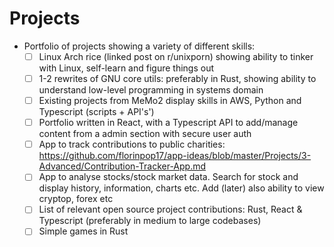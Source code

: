 # Projects

- Portfolio of projects showing a variety of different skills:
	- [ ] Linux Arch rice (linked post on r/unixporn) showing ability to tinker with Linux, self-learn and figure things out
	- [ ] 1-2 rewrites of GNU core utils: preferably in Rust, showing ability to understand low-level programming in systems domain
	- [ ] Existing projects from MeMo2 display skills in AWS, Python and Typescript (scripts + API's')
	- [ ] Portfolio written in React, with a Typescript API to add/manage content from a admin section with secure user auth
	- [ ] App to track contributions to public charities: https://github.com/florinpop17/app-ideas/blob/master/Projects/3-Advanced/Contribution-Tracker-App.md
	- [ ] App to analyse stocks/stock market data. Search for stock and display history, information, charts etc. Add (later) also ability to view cryptop, forex etc
	- [ ] List of relevant open source project contributions: Rust, React & Typescript (preferably in medium to large codebases)
	- [ ] Simple games in Rust
